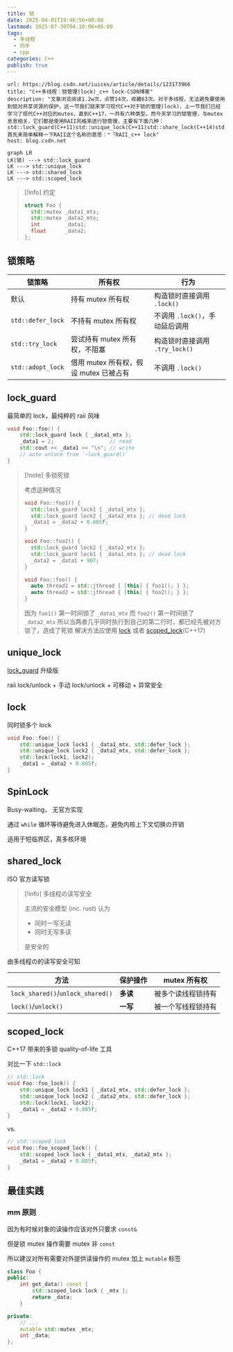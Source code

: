 ```yaml
---
title: 锁
date: 2025-04-01T19:46:56+08:00
lastmod: 2025-07-30T04:10:06+08:00
tags:
  - 多线程
  - 同步
  - cpp
categories: C++
publish: true
---
```


```cardlink
url: https://blog.csdn.net/iuices/article/details/123173966
title: "C++多线程：锁管理(lock)_c++ lock-CSDN博客"
description: "文章浏览阅读1.2w次，点赞14次，收藏63次。对于多线程，无法避免要使用到锁对共享资源的保护，这一节我们就来学习现代C++对于锁的管理(lock)，上一节我们已经学习了现代C++对应的mutex，直到C++17，一共有六种类型。而今天学习的锁管理，与mutex息息相关，它们都是使用RAII风格来进行锁管理，主要有下面几种：std::lock_guard(C++11)std::unique_lock(C++11)std::share_lock(C++14)std::scoped_lock(C++17)首先来简单解释一下RAII这个名称的意思：❝「RAII_c++ lock"
host: blog.csdn.net
```

```mermaid
graph LR
LK(锁) ---> std::lock_guard
LK ---> std::unique_lock
LK ---> std::shared_lock
LK ---> std::scoped_lock
```

>[!info] 约定
>```cpp
>struct Foo {
>	std::mutex _data1_mtx;
>	std::mutex _data2_mtx;
>	int        _data1;
>	float      _data2;
>};
>```

## 锁策略

| 锁策略               | 所有权                        | 行为                     |
| ----------------- | -------------------------- | ---------------------- |
| 默认                | 持有 mutex 所有权               | 构造锁时直接调用 `.lock()`     |
| `std::defer_lock` | 不持有 mutex 所有权              | 不调用 `.lock()`，手动延后调用   |
| `std::try_lock`   | 尝试持有 mutex 所有权，不阻塞         | 构造锁时直接调用 `.try_lock()` |
| `std::adopt_lock` | 借用 mutex 所有权，假设 mutex 已被占有 | 不调用 `.lock()`          |

## lock_guard

最简单的 lock，最纯粹的 raii 风味

```cpp
void Foo::foo() {
	std::lock_guard lock { _data1_mtx };
	_data1 = 2;                  // read
	std::cout << _data1 << "\n"; // write
	// auto unlock from `~lock_guard()`
}
```

>[!note] 多锁死锁
>
>考虑这种情况
>
>```cpp
>void Foo::foo1() {
>	std::lock_guard lock1 { _data1_mtx };
>	std::lock_guard lock2 { _data2_mtx }; // dead lock
>	_data1 = _data2 + 0.805f;
>}
>
>void Foo::foo2() {
>	std::lock_guard lock2 { _data2_mtx };
>	std::lock_guard lock1 { _data1_mtx }; // dead lock
>	_data2 = _data1 + 907;
>}
>
>void Foo::foo() {
>	auto thread1 = std::jthread { [this] { foo1(); } };
>	auto thread2 = std::jthread { [this] { foo2(); } };
>}
>```
>
>因为 `foo1()` 第一时间锁了 `_data1_mtx` 而 `foo2()` 第一时间锁了 `_data2_mtx`
>所以当两者几乎同时执行到自己的第二行时，都已经先被对方锁了，造成了死锁
>解决方法应使用 [lock](%E9%94%81.md#lock) 或者 [scoped_lock](%E9%94%81.md#scopedlock)(C++17)

## unique_lock

[lock_guard](%E9%94%81.md#lockguard) 升级版

raii lock/unlock + 手动 lock/unlock + 可移动 + 异常安全

## lock

同时锁多个 lock

```cpp
void Foo::foo() {
	std::unique_lock lock1 { _data1_mtx, std::defer_lock };
	std::unique_lock lock2 { _data2_mtx, std::defer_lock };
	std::lock(lock1, lock2);
	_data1 = _data2 + 0.805f;
}
```

## SpinLock

Busy-waiting， 无官方实现

通过 `while` 循环等待避免进入休眠态，避免内核上下文切换の开销

适用于短临界区，真多核环境

## shared_lock

ISO 官方读写锁

>[!info] 多线程の读写安全
>
>主流的安全模型 (inc. rust) 认为
>- 同时一写无读
>- 同时无写多读
>
>是安全的

由多线程の的读写安全可知

| 方法                                | 保护操作   | mutex 所有权 |
| --------------------------------- | ------ | --------- |
| `lock_shared()`/`unlock_shared()` | **多读** | 被多个读线程锁持有 |
| `lock()`/`unlock()`               | **一写** | 被一个写线程锁持有 |

## scoped_lock

C++17 带来的多锁 quality-of-life 工具

对比一下 `std::lock`

```cpp
// std::lock
void Foo::foo_lock() {
	std::unique_lock lock1 { _data1_mtx, std::defer_lock };
	std::unique_lock lock2 { _data2_mtx, std::defer_lock };
	std::lock(lock1, lock2);
	_data1 = _data2 + 0.805f;
}
```

vs.

```cpp
// std::scoped_lock
void Foo::foo_scoped_lock() {
	std::scoped_lock lock { _data1_mtx, _data2_mtx };
	_data1 = _data2 + 0.805f;
}
```

## 最佳实践

### mm 原则

因为有时候对象的读操作应该对外只要求 `const&` 

但是锁 mutex 操作需要 mutex 非 `const`

所以建议对所有需要对外提供读操作的 mutex 加上 `mutable` 标签

```cpp
class Foo {
public:
	int get_data() const {
		std::scoped_lock lock { _mtx };
		return _data;
	}

private:
	// ...
	mutable std::mutex _mtx;
	int _data;
};
```


